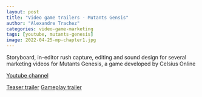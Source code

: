 ```yaml
---
layout: post
title: "Video game trailers - Mutants Gensis"
author: "Alexandre Trachez"
categories: video-game-marketing
tags: [youtube, mutants-genesis]
image: 2022-04-25-mp-chapter1.jpg
---
```


Storyboard, in-editor rush capture, editing and sound design for several marketing videos for Mutants Genesis, a game developed by Celsius Online

[Youtube channel](https://www.youtube.com/@MutantsGenesis)

[Teaser trailer](https://www.youtube.com/watch?v=swxBa-Pj-NE)
[Gameplay trailer](https://www.youtube.com/watch?v=9LkRiEkmmBM)

